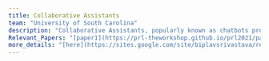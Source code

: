 ```yaml
---
title: Collaborative Assistants
team: "University of South Carolina"
description: "Collaborative Assistants, popularly known as chatbots provide an easy interface for users to obtain answers for their queries. At AI4Society, we build collaborative assistants for various applications such as information retrieval, answer election based questions, help learn puzzle solving through a series of conversations, and obtain information regarding sensor data."  
Relevant_Papers: "[paper1](https://prl-theworkshop.github.io/prl2021/papers/PRL2021_paper_28.pdf), [paper2](https://icaps21.icaps-conference.org/demos/demos/381.pdf)"
more_details: "[here](https://sites.google.com/site/biplavsrivastava/research-1/dialog)"
---
```




